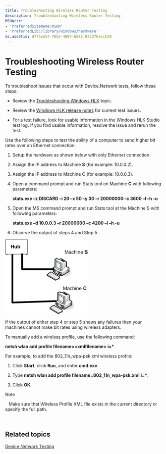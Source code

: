 ```yaml
---
title: Troubleshooting Wireless Router Testing
description: Troubleshooting Wireless Router Testing
MSHAttr:
- 'PreferredSiteName:MSDN'
- 'PreferredLib:/library/windows/hardware'
ms.assetid: d775cd34-7653-4864-b571-823376accb30
---
```


# Troubleshooting Wireless Router Testing


To troubleshoot issues that occur with Device.Network tests, follow these steps:

-   Review the [Troubleshooting Windows HLK](..\user\troubleshooting-windows-hlk.md) topic.

-   Review the [Windows HLK release notes](http://go.microsoft.com/fwlink/?LinkID=236110) for current test issues.

-   For a test failure, look for usable information in the Windows HLK Studio test log. If you find usable information, resolve the issue and rerun the test.

Use the following steps to test the ability of a computer to send higher bit rates over an Ethernet connection:

1.  Setup the hardware as shown below with only Ethernet connection.

2.  Assign the IP address to Machine **S** (for example: 10.0.0.2).

3.  Assign the IP address to Machine C (for example: 10.0.0.3).

4.  Open a command prompt and run Stats tool on Machine **C** with following parameters:

    **stats.exe –z DISCARD –i 20 –x 50 –y 30 –r 20000000 –c 3600 –l –h -u**

5.  Open the MS command prompt and run Stats tool at the Machine S with following parameters:

    **stats.exe –d 10.0.0.3 –r 20000000 –c 4200 –l –h -u**

6.  Observe the output of steps 4 and Step 5.

![ethernet troubleshooting](images/hck-win8-wireless-router-troubleshooting.png)

If the output of either step 4 or step 5 shows any failures then your machines cannot make bit rates using wireless adapters.

To manually add a wireless profile, use the following command:

**netsh wlan add profile filename=&lt;xmlfilename&gt; i=\***

For example, to add the 802\_11n\_wpa-psk.xml wireless profile:

1.  Click **Start**, click **Run**, and enter **cmd.exe**.

2.  Type **netsh wlan add profile filename=802\_11n\_wpa-psk.xml i=\***.

3.  Click **OK**.

>[!NOTE]
>  
Make sure that Wireless Profile XML file exists in the current directory or specify the full path.

 

## <span id="related-topics"></span>Related topics


[Device.Network Testing](device-network-tests.md)

 

 








